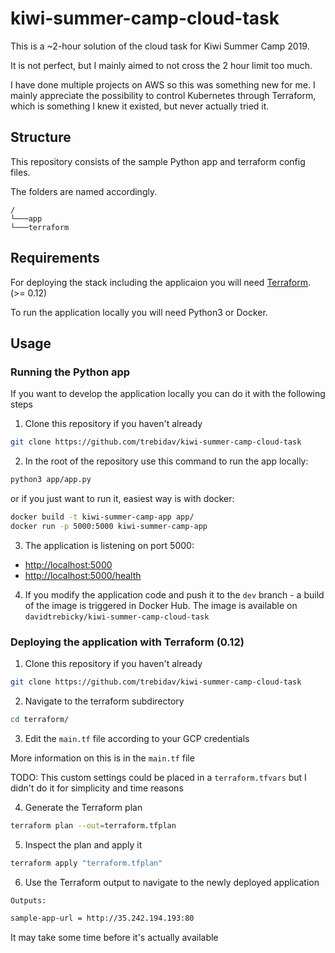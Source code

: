 # kiwi-summer-camp-cloud-task
This is a ~2-hour solution of the cloud task for Kiwi Summer Camp 2019.

It is not perfect, but I mainly aimed to not cross the 2 hour limit too much.

I have done multiple projects on AWS so this was something new for me. I mainly appreciate the possibility to control Kubernetes through Terraform, which is something I knew it existed, but never actually tried it.

## Structure

This repository consists of the sample Python app and terraform config files.

The folders are named accordingly.
```
/
└───app
└───terraform
```

## Requirements

For deploying the stack including the applicaion you will need [Terraform](https://terraform.io). (>= 0.12)

To run the application locally you will need Python3 or Docker.

## Usage

### Running the Python app

If you want to develop the application locally you can do it with the following steps

1. Clone this repository if you haven't already

```bash 
git clone https://github.com/trebidav/kiwi-summer-camp-cloud-task
```

2. In the root of the repository use this command to run the app locally:

```bash
python3 app/app.py
```

or if you just want to run it, easiest way is with docker:

```bash 
docker build -t kiwi-summer-camp-app app/
docker run -p 5000:5000 kiwi-summer-camp-app
```

3. The application is listening on port 5000:
- [http://localhost:5000](http://localhost:5000)
- [http://localhost:5000/health](http://localhost:5000/health)

4. If you modify the application code and push it to the `dev` branch - a build of the image is triggered in Docker Hub. The image is available on `davidtrebicky/kiwi-summer-camp-cloud-task`

### Deploying the application with Terraform (0.12)


1. Clone this repository if you haven't already

```bash 
git clone https://github.com/trebidav/kiwi-summer-camp-cloud-task
```

2. Navigate to the terraform subdirectory

```bash 
cd terraform/
```

3. Edit the `main.tf` file according to your GCP credentials

More information on this is in the `main.tf` file

TODO: This custom settings could be placed in a `terraform.tfvars` but I didn't do it for simplicity and time reasons

4. Generate the Terraform plan 

```bash
terraform plan --out=terraform.tfplan
``` 

5. Inspect the plan and apply it 

```bash
terraform apply "terraform.tfplan"
```

6. Use the Terraform output to navigate to the newly deployed application

```bash
Outputs:

sample-app-url = http://35.242.194.193:80
```

It may take some time before it's actually available
